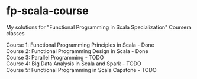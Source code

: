 # fp-scala-course
My solutions for "Functional Programming in Scala Specialization" Coursera classes

Course 1: Functional Programming Principles in Scala - Done<br/>
Course 2: Functional Programming Design in Scala - Done<br/>
Course 3: Parallel Programming - TODO<br/>
Course 4: Big Data Analysis in Scala and Spark - TODO<br/>
Course 5: Functional Programming in Scala Capstone - TODO<br/>
